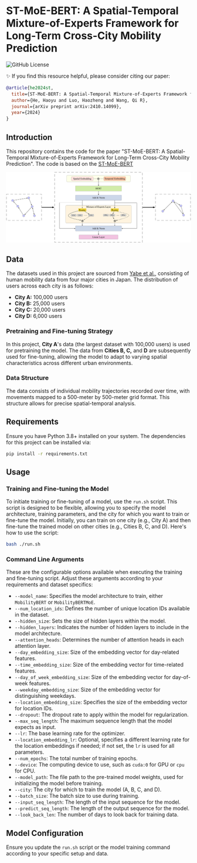 # ST-MoE-BERT: A Spatial-Temporal Mixture-of-Experts Framework for Long-Term Cross-City Mobility Prediction

![GitHub License](https://img.shields.io/github/license/he-h/HuMob)


✨ If you find this resource helpful, please consider citing our paper:

```bibtex
@article{he2024st,
  title={ST-MoE-BERT: A Spatial-Temporal Mixture-of-Experts Framework for Long-Term Cross-City Mobility Prediction},
  author={He, Haoyu and Luo, Haozheng and Wang, Qi R},
  journal={arXiv preprint arXiv:2410.14099},
  year={2024}
}
```

## Introduction

This repository contains the code for the paper "ST-MoE-BERT: A Spatial-Temporal Mixture-of-Experts Framework for Long-Term Cross-City Mobility Prediction". The code is based on the [ST-MoE-BERT]()

![Alt text](figures/pipeline.jpg "Pipeline")

## Data

The datasets used in this project are sourced from [Yabe et al.](https://www.nature.com/articles/s41597-024-03237-9), consisting of human mobility data from four major cities in Japan. The distribution of users across each city is as follows:

- **City A:** 100,000 users
- **City B:** 25,000 users
- **City C:** 20,000 users
- **City D:** 6,000 users

### Pretraining and Fine-tuning Strategy

In this project, **City A**'s data (the largest dataset with 100,000 users) is used for pretraining the model. The data from **Cities B, C,** and **D** are subsequently used for fine-tuning, allowing the model to adapt to varying spatial characteristics across different urban environments.

### Data Structure

The data consists of individual mobility trajectories recorded over time, with movements mapped to a 500-meter by 500-meter grid format. This structure allows for precise spatial-temporal analysis.

## Requirements

Ensure you have Python 3.8+ installed on your system. The dependencies for this project can be installed via:

```bash
pip install -r requirements.txt
```

## Usage

### Training and Fine-tuning the Model

To initiate training or fine-tuning of a model, use the `run.sh` script. This script is designed to be flexible, allowing you to specify the model architecture, training parameters, and the city for which you want to train or fine-tune the model. Initially, you can train on one city (e.g., City A) and then fine-tune the trained model on other cities (e.g., Cities B, C, and D). Here's how to use the script:

```bash
bash ./run.sh
```

### Command Line Arguments

These are the configurable options available when executing the training and fine-tuning script. Adjust these arguments according to your requirements and dataset specifics:

- `--model_name`: Specifies the model architecture to train, either `MobilityBERT` or `MobilityBERTMoE`.
- `--num_location_ids`: Defines the number of unique location IDs available in the dataset.
- `--hidden_size`: Sets the size of hidden layers within the model.
- `--hidden_layers`: Indicates the number of hidden layers to include in the model architecture.
- `--attention_heads`: Determines the number of attention heads in each attention layer.
- `--day_embedding_size`: Size of the embedding vector for day-related features.
- `--time_embedding_size`: Size of the embedding vector for time-related features.
- `--day_of_week_embedding_size`: Size of the embedding vector for day-of-week features.
- `--weekday_embedding_size`: Size of the embedding vector for distinguishing weekdays.
- `--location_embedding_size`: Specifies the size of the embedding vector for location IDs.
- `--dropout`: The dropout rate to apply within the model for regularization.
- `--max_seq_length`: The maximum sequence length that the model expects as input.
- `--lr`: The base learning rate for the optimizer.
- `--location_embedding_lr`: Optional, specifies a different learning rate for the location embeddings if needed; if not set, the `lr` is used for all parameters.
- `--num_epochs`: The total number of training epochs.
- `--device`: The computing device to use, such as `cuda:0` for GPU or `cpu` for CPU.
- `--model_path`: The file path to the pre-trained model weights, used for initializing the model before training.
- `--city`: The city for which to train the model (A, B, C, and D).
- `--batch_size`: The batch size to use during training.
- `--input_seq_length`: The length of the input sequence for the model.
- `--predict_seq_length`: The length of the output sequence for the model.
- `--look_back_len`: The number of days to look back for training data.

## Model Configuration

Ensure you update the `run.sh` script or the model training command according to your specific setup and data.

